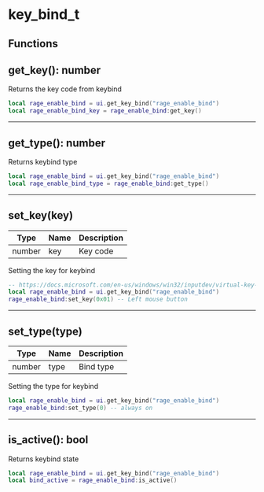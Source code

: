 # key_bind_t

## Functions

## **get_key()**: number

Returns the key code from keybind
```lua
local rage_enable_bind = ui.get_key_bind("rage_enable_bind")
local rage_enable_bind_key = rage_enable_bind:get_key()
```
---

## **get_type()**: number

Returns keybind type
```lua
local rage_enable_bind = ui.get_key_bind("rage_enable_bind")
local rage_enable_bind_type = rage_enable_bind:get_type()
```
---

## **set_key(key)**
Type | Name | Description
------------ | ------------- | ------------
number | key | Key code

Setting the key for keybind
```lua
-- https://docs.microsoft.com/en-us/windows/win32/inputdev/virtual-key-codes
local rage_enable_bind = ui.get_key_bind("rage_enable_bind")
rage_enable_bind:set_key(0x01) -- Left mouse button
```
---

## **set_type(type)**
Type | Name | Description
------------ | ------------- | ------------
number | type | Bind type

Setting the type for keybind
```lua
local rage_enable_bind = ui.get_key_bind("rage_enable_bind")
rage_enable_bind:set_type(0) -- always on
```
---

## **is_active()**: bool

Returns keybind state
```lua
local rage_enable_bind = ui.get_key_bind("rage_enable_bind")
local bind_active = rage_enable_bind:is_active()
```
